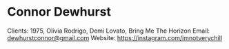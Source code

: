 # Connor Dewhurst

Clients: 1975, Olivia Rodrigo, Demi Lovato, Bring Me The Horizon
Email: dewhurstconnor@gmail.com
Website: https://instagram.com/imnotverychill